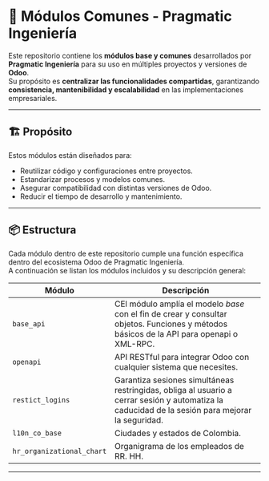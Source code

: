 # 🧩 Módulos Comunes - Pragmatic Ingeniería

Este repositorio contiene los **módulos base y comunes** desarrollados por **Pragmatic Ingeniería** para su uso en múltiples proyectos y versiones de **Odoo**.  
Su propósito es **centralizar las funcionalidades compartidas**, garantizando **consistencia, mantenibilidad y escalabilidad** en las implementaciones empresariales.

---

## 🏗️ Propósito

Estos módulos están diseñados para:
- Reutilizar código y configuraciones entre proyectos.
- Estandarizar procesos y modelos comunes.
- Asegurar compatibilidad con distintas versiones de Odoo.
- Reducir el tiempo de desarrollo y mantenimiento.

---

## 📦 Estructura

Cada módulo dentro de este repositorio cumple una función específica dentro del ecosistema Odoo de Pragmatic Ingeniería.  
A continuación se listan los módulos incluidos y su descripción general:

| Módulo | Descripción |
|--------|--------------|
| `base_api` | CEl módulo amplía el modelo *base* con el fin de crear y consultar objetos. Funciones y métodos básicos de la API para openapi o XML-RPC. |
| `openapi` | API RESTful para integrar Odoo con cualquier sistema que necesites. |
| `restict_logins` | Garantiza sesiones simultáneas restringidas, obliga al usuario a cerrar sesión y automatiza la caducidad de la sesión para mejorar la seguridad. |
| `l10n_co_base` | Ciudades y estados de Colombia. |
| `hr_organizational_chart` | Organigrama de los empleados de RR. HH. |


---
